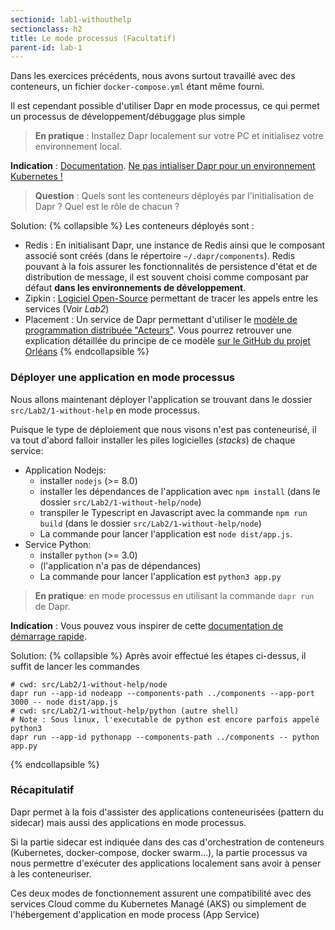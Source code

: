 ```yaml
---
sectionid: lab1-withouthelp
sectionclass: h2
title: Le mode processus (Facultatif)
parent-id: lab-1
---
```


Dans les exercices précédents, nous avons surtout travaillé avec des conteneurs, un fichier `docker-compose.yml` étant même fourni.

Il est cependant possible d'utiliser Dapr en mode processus, ce qui permet un processus de développement/débuggage plus simple

> **En pratique** : Installez Dapr localement sur votre PC et initialisez votre environnement local.

**Indication** : [Documentation](https://docs.dapr.io/getting-started/). <u>Ne pas intialiser Dapr pour un environnement Kubernetes !</u>

> **Question** : Quels sont les conteneurs déployés par l'initialisation de Dapr ? Quel est le rôle de chacun ?

Solution:
{% collapsible %}
Les conteneurs déployés sont :

- Redis : En initialisant Dapr, une instance de Redis ainsi que le composant associé sont créés (dans le répertoire `~/.dapr/components`). Redis pouvant à la fois assurer les fonctionnalités de persistence d'état et de distribution de message, il est souvent choisi comme composant par défaut **dans les environnements de développement**.
- Zipkin : [Logiciel Open-Source](https://github.com/openzipkin/zipkin) permettant de tracer les appels entre les services (Voir _Lab2_)
- Placement : Un service de Dapr permettant d'utiliser le [modèle de programmation distribuée "Acteurs"](https://docs.dapr.io/developing-applications/building-blocks/actors/actors-overview/). Vous pourrez retrouver une explication détaillée du principe de ce modèle [sur le GitHub du projet Orléans](https://github.com/dotnet/orleans)
  {% endcollapsible %}

### Déployer une application en mode processus

Nous allons maintenant déployer l'application se trouvant dans le dossier `src/Lab2/1-without-help` en mode processus.

Puisque le type de déploiement que nous visons n'est pas conteneurisé, il va tout d'abord falloir installer les piles logicielles (_stacks_) de chaque service:

- Application Nodejs:
  - installer `nodejs` (>= 8.0)
  - installer les dépendances de l'application avec `npm install` (dans le dossier `src/Lab2/1-without-help/node`)
  - transpiler le Typescript en Javascript avec la commande `npm run build` (dans le dossier `src/Lab2/1-without-help/node`)
  - La commande pour lancer l'application est `node dist/app.js`.
- Service Python:
  - installer `python` (>= 3.0)
  - (l'application n'a pas de dépendances)
  - La commande pour lancer l'application est `python3 app.py`

> **En pratique**: en mode processus en utilisant la commande `dapr run` de Dapr.

**Indication** : Vous pouvez vous inspirer de cette [documentation de démarrage rapide](https://docs.dapr.io/getting-started/quickstarts/pubsub-quickstart/).

Solution:
{% collapsible %}
Après avoir effectué les étapes ci-dessus, il suffit de lancer les commandes

```shell
# cwd: src/Lab2/1-without-help/node
dapr run --app-id nodeapp --components-path ../components --app-port 3000 -- node dist/app.js
# cwd: src/Lab2/1-without-help/python (autre shell)
# Note : Sous linux, l'executable de python est encore parfois appelé python3
dapr run --app-id pythonapp --components-path ../components -- python app.py
```

{% endcollapsible %}

### Récapitulatif

Dapr permet à la fois d'assister des applications conteneurisées (pattern du sidecar) mais aussi des applications en mode processus.

Si la partie sidecar est indiquée dans des cas d'orchestration de conteneurs (Kubernetes, docker-compose, docker swarm...), la partie processus va nous permettre d'exécuter des applications localement sans avoir à penser à les conteneuriser.

Ces deux modes de fonctionnement assurent une compatibilité avec des services Cloud comme du Kubernetes Managé (AKS) ou simplement de l'hébergement d'application en mode process (App Service)
